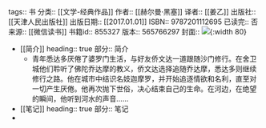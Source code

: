 tags:: 书
分类:: [[文学-经典作品]]
作者:: [[赫尔曼·黑塞]]
译者:: [[姜乙]]
出版社:: [[天津人民出版社]]
出版日期:: [[2017.01.01]]
ISBN:: 9787201112695
已读完:: 否
来源:: [[微信读书]]
书籍id:: 855327
版本:: 565766297
封面:: ![](https://cdn.weread.qq.com/weread/cover/68/YueWen_855327/s_YueWen_855327.jpg){:width 80}

- [[简介]]
  heading:: true
  部分:: 简介
	- 青年悉达多厌倦了婆罗门生活，与好友侨文达一道跟随沙门修行。在舍卫城他们聆听了佛陀乔达摩的教义，侨文达选择追随乔达摩，悉达多则继续修行之路。他在城市中结识名妓迦摩罗，并开始追逐情欲和名利，直至对一切产生厌倦。他再次抛下世俗，决心结束自己的生命。在河边，在绝望的瞬间，他听到河水的声音……
- [[笔记]]
  heading:: true
  部分:: 笔记
-